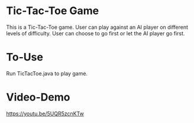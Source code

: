 # Tic-Tac-Toe Game
This is a Tic-Tac-Toe game. User can play against an AI player on different levels of difficulty. User can choose to go first or let the AI player go first.

# To-Use
Run TicTacToe.java to play game.

# Video-Demo
https://youtu.be/5UQR5zcnKTw
